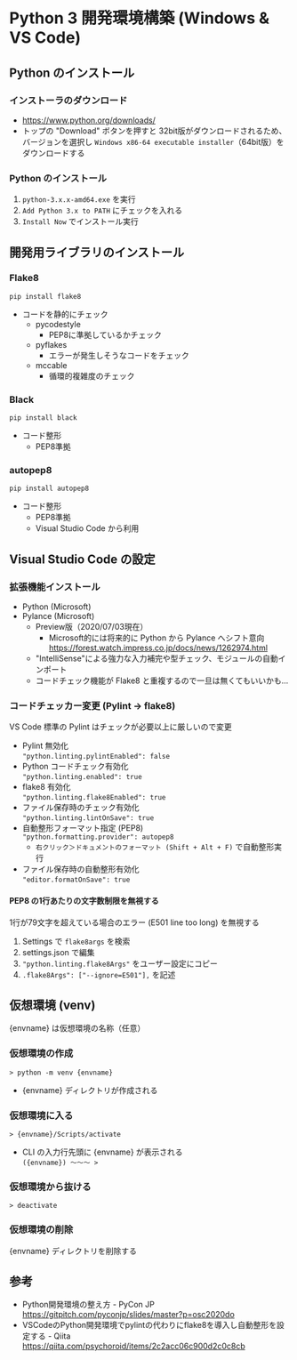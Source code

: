 # Python 3 開発環境構築 (Windows & VS Code)

## Python のインストール

### インストーラのダウンロード
* https://www.python.org/downloads/
* トップの "Download" ボタンを押すと 32bit版がダウンロードされるため、バージョンを選択し `Windows x86-64 executable installer`（64bit版）をダウンロードする

### Python のインストール

1. `python-3.x.x-amd64.exe` を実行
1. `Add Python 3.x to PATH` にチェックを入れる
1. `Install Now` でインストール実行


## 開発用ライブラリのインストール

### Flake8
`pip install flake8`
* コードを静的にチェック
  * pycodestyle
    * PEP8に準拠しているかチェック
  * pyflakes
    * エラーが発生しそうなコードをチェック
  * mccable
    * 循環的複雑度のチェック

### Black
`pip install black`
* コード整形
  * PEP8準拠

### autopep8
`pip install autopep8`
* コード整形
  * PEP8準拠
  * Visual Studio Code から利用


## Visual Studio Code の設定

### 拡張機能インストール
* Python (Microsoft)
* Pylance (Microsoft)
  * Preview版（2020/07/03現在）
    * Microsoft的には将来的に Python から Pylance へシフト意向
      https://forest.watch.impress.co.jp/docs/news/1262974.html
  * "IntelliSense"による強力な入力補完や型チェック、モジュールの自動インポート
  * コードチェック機能が Flake8 と重複するので一旦は無くてもいいかも…

### コードチェッカー変更 (Pylint → flake8)
VS Code 標準の Pylint はチェックが必要以上に厳しいので変更
* Pylint 無効化  
  `"python.linting.pylintEnabled": false`
* Python コードチェック有効化  
  `"python.linting.enabled": true`
* flake8 有効化  
  `"python.linting.flake8Enabled": true`
* ファイル保存時のチェック有効化  
  `"python.linting.lintOnSave": true`
* 自動整形フォーマット指定 (PEP8)  
  `"python.formatting.provider": autopep8`  
  * `右クリック＞ドキュメントのフォーマット (Shift + Alt + F)` で自動整形実行
* ファイル保存時の自動整形有効化  
  `"editor.formatOnSave": true`

#### PEP8 の1行あたりの文字数制限を無視する
1行が79文字を超えている場合のエラー (E501 line too long) を無視する
1. Settings で `flake8args` を検索
1. settings.json で編集
1. `"python.linting.flake8Args"` をユーザー設定にコピー
1. `.flake8Args": ["--ignore=E501"],` を記述


## 仮想環境 (venv)
{envname} は仮想環境の名称（任意）

### 仮想環境の作成
`> python -m venv {envname}`
* {envname} ディレクトリが作成される

### 仮想環境に入る
`> {envname}/Scripts/activate`
* CLI の入力行先頭に {envname} が表示される  
  `({envname}) ～～～ > `

### 仮想環境から抜ける
`> deactivate`

### 仮想環境の削除
{envname} ディレクトリを削除する


## 参考
* Python開発環境の整え方 - PyCon JP  
  https://gitpitch.com/pyconjp/slides/master?p=osc2020do
* VSCodeのPython開発環境でpylintの代わりにflake8を導入し自動整形を設定する - Qiita  
  https://qiita.com/psychoroid/items/2c2acc06c900d2c0c8cb
